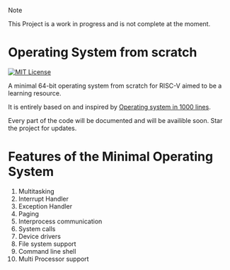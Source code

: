 > [!NOTE]  
> This Project is a work in progress and is not complete at the moment.

# Operating System from scratch
[![MIT License](https://img.shields.io/badge/License-MIT-green.svg)](https://choosealicense.com/licenses/mit/)

A minimal 64-bit operating system from scratch for RISC-V aimed to be a learning resource. 

It is entirely based on and inspired by [Operating system in 1000 lines](https://operating-system-in-1000-lines.vercel.app/en/).

Every part of the code will be documented and will be availible soon. Star the project for updates.

# Features of the Minimal Operating System

1. Multitasking
2. Interrupt Handler
3. Exception Handler
4. Paging
5. Interprocess communication
6. System calls
7. Device drivers
8. File system support
9. Command line shell
10. Multi Processor support

